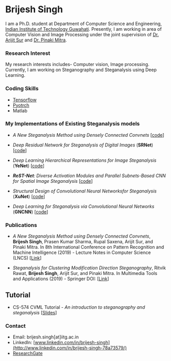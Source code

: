 # Brijesh Singh

I am a Ph.D. student at Department of Computer Science and Engineering, [Indian Institute of Technology Guwahati](https://www.iitg.ac.in/cse/). Presently, I am working in area of Computer Vision and Image Processing under the joint supervision of [Dr. Arijit Sur](https://www.iitg.ac.in/arijit/) and [Dr. Pinaki Mitra](https://www.iitg.ac.in/cse/internet-pages/pinaki).

### Research Interest

My research interests includes- Computer vision, Image processing. 
Currently, I am working on Steganography and Steganalysis using Deep Learning.



### Coding Skills

- [Tensorflow](https://www.tensorflow.org)
- [Pyotrch](https://pytorch.org/)
- Matlab

### My Implementations of Existing Steganalysis models
- *A New Steganalysis Method using Densely Connected Convnets* [[code](https://github.com/brijeshiitg/A-New-Steganalysis-Method-using-Densely-Connected-Convnets)]

- *Deep Residual Network for Steganalysis of Digital Images* (**SRNet**) [[code](https://github.com/brijeshiitg/Steganalysis-Models-Implementation/tree/master)]

- *Deep Learning Hierarchical Representations for Image Steganalysis* (**YeNet**) [[code](https://github.com/brijeshiitg/Pytorch-Implementation-of-YeNet-Deep-Learning-Hierarchical-Representations-for-Image-Steganalysis-)]

- ***ReST-Net**: Diverse Activation Modules and Parallel Subnets-Based CNN for Spatial Image Steganalysis* [[code]()]

- *Structural Design of Convolutional Neural Networksfor Steganalysis* (**XuNet**) [[code](https://github.com/brijeshiitg/XuNet-Structural-Design-of-Convolutional-Neural-Networksfor-Steganalysis)]

- *Deep Learning for Steganalysis via Convolutional Neural Networks* (**GNCNN**) [[code](https://github.com/brijeshiitg/GNCNN-Deep_learning_for_steganalysis_via_convolutional_neural_networks)]

### Publications

- *A New Steganalysis Method using Densely Connected Convnets*, **Brijesh Singh**, Prasen Kumar Sharma, Rupal Saxena, Arijit Sur, and Pinaki Mitra. In 8th International Conference on Pattern Recognition and Machine Intelligence (2019) - Lecture Notes in Computer Science (LNCS) [[Link](https://link.springer.com/chapter/10.1007%2F978-3-030-34869-4_31?fbclid=IwAR0mKkkiJB4-GFr6RUqFKg3yvALvdlAoIdAeOqob3IezRew0t3zPs9GljM4)]

- *Steganalysis for Clustering Modification Direction Steganography*, Ritvik Rawat, **Brijesh Singh**, Arijit Sur, and Pinaki Mitra. In Multimedia Tools and Applications (2019) - Springer DOI: [[Link](https://doi.org/10.1007/s11042-019-08263-z)]

## Tutorial
- CS-574 CVML Tutorial - *An introduction to steganography and steganalysis* [[Slides](https://github.com/brijeshiitg/CS-574-Tutorial/blob/master/CS_574_07112019.pdf)]

### Contact

- Email: brijesh.singh[at]iitg.ac.in
- LinkedIn: [www.linkedin.com/in/brijesh-singh](http://www.linkedin.com/in/brijesh-singh-78a73579/)
- [ResearchGate](https://www.researchgate.net/profile/Brijesh_Singh32)


<script type="text/javascript" src="//rf.revolvermaps.com/0/0/0.js?i=5ku76e2bosp&amp;d=3&amp;p=0&amp;b=0&amp;w=293&amp;g=2&amp;f=arial&amp;fs=12&amp;r=0&amp;c0=362b05&amp;c1=375363&amp;c2=000000&amp;ic0=0&amp;ic1=0" async="async"></script>
